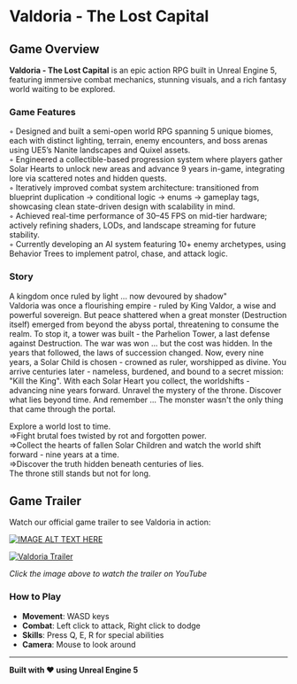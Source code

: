 # Valdoria - The Lost Capital

## Game Overview

**Valdoria - The Lost Capital** is an epic action RPG built in Unreal Engine 5, featuring immersive combat mechanics, stunning visuals, and a rich fantasy world waiting to be explored.

### Game Features
 ◦ Designed and built a semi-open world RPG spanning 5 unique biomes, each with distinct lighting, terrain, enemy
 encounters, and boss arenas using UE5’s Nanite landscapes and Quixel assets.  
 ◦ Engineered a collectible-based progression system where players gather Solar Hearts to unlock new areas and
 advance 9 years in-game, integrating lore via scattered notes and hidden quests.  
 ◦ Iteratively improved combat system architecture: transitioned from blueprint duplication → conditional logic →
 enums → gameplay tags, showcasing clean state-driven design with scalability in mind.  
 ◦ Achieved real-time performance of 30–45 FPS on mid-tier hardware; actively refining shaders, LODs, and
 landscape streaming for future stability.  
 ◦ Currently developing an AI system featuring 10+ enemy archetypes, using Behavior Trees to implement
 patrol, chase, and attack logic.

### Story
A kingdom once ruled by light ... now devoured by shadow"  
Valdoria was once a flourishing empire - ruled by King Valdor, a wise and powerful sovereign. But peace shattered when a great monster (Destruction itself) emerged from beyond the abyss portal, threatening to consume the realm.
To stop it, a tower was built - the Parhelion Tower, a last defense against Destruction. The war was won ... but the cost was hidden. In the years that followed, the laws of succession changed. Now, every nine years, a
Solar Child is chosen - crowned as ruler,
worshipped as divine. 
You arrive centuries later - nameless, burdened, and bound to a secret mission: "Kill the King". With each Solar Heart you collect, the worldshifts - advancing nine years forward.
Unravel the mystery of the throne. Discover what lies beyond time. And remember ...
The monster wasn't the only thing that came through the portal.

Explore a world lost to time.  
=>Fight brutal foes twisted by rot and forgotten power.  
=>Collect the hearts of fallen Solar Children and watch the world shift forward - nine years at a time.  
=>Discover the truth hidden beneath centuries of lies.  
The throne still stands but not for long.

## Game Trailer

Watch our official game trailer to see Valdoria in action:

[![IMAGE ALT TEXT HERE](<img width="1920" height="1020" alt="1" src="https://github.com/user-attachments/assets/e0a39a03-e198-44b9-9ce2-93d5bd0413a9" />
)](https://youtu.be/4_1ashWP79E)

[![Valdoria Trailer](https://img.youtube.com/vi/YOUR_VIDEO_ID/maxresdefault.jpg)](https://www.youtube.com/watch?v=YOUR_VIDEO_ID)

*Click the image above to watch the trailer on YouTube*

### How to Play
- **Movement**: WASD keys
- **Combat**: Left click to attack, Right click to dodge
- **Skills**: Press Q, E, R for special abilities
- **Camera**: Mouse to look around

---
**Built with ❤️ using Unreal Engine 5**
